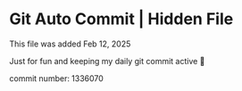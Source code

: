 # Git Auto Commit | Hidden File

This file was added Feb 12, 2025

Just for fun and keeping my daily git commit active 🤪

commit number: 1336070
